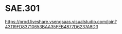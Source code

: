 # SAE.301
https://prod.liveshare.vsengsaas.visualstudio.com/join?43119FD83710653BAA35FEB4877D6237A8D3
